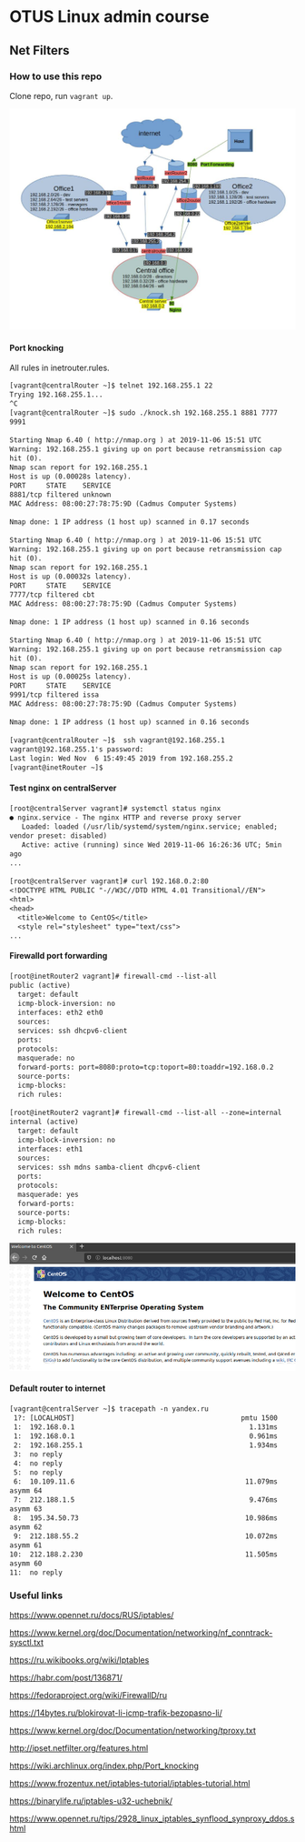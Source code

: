 
# OTUS Linux admin course

## Net Filters

### How to use this repo

Clone repo, run `vagrant up`.

![Net](./hw-ip-traf.jpg?raw=true "Principal scheme")

#### Port knocking

All rules in inetrouter.rules.

```
[vagrant@centralRouter ~]$ telnet 192.168.255.1 22
Trying 192.168.255.1...
^C
[vagrant@centralRouter ~]$ sudo ./knock.sh 192.168.255.1 8881 7777 9991

Starting Nmap 6.40 ( http://nmap.org ) at 2019-11-06 15:51 UTC
Warning: 192.168.255.1 giving up on port because retransmission cap hit (0).
Nmap scan report for 192.168.255.1
Host is up (0.00028s latency).
PORT     STATE    SERVICE
8881/tcp filtered unknown
MAC Address: 08:00:27:78:75:9D (Cadmus Computer Systems)

Nmap done: 1 IP address (1 host up) scanned in 0.17 seconds

Starting Nmap 6.40 ( http://nmap.org ) at 2019-11-06 15:51 UTC
Warning: 192.168.255.1 giving up on port because retransmission cap hit (0).
Nmap scan report for 192.168.255.1
Host is up (0.00032s latency).
PORT     STATE    SERVICE
7777/tcp filtered cbt
MAC Address: 08:00:27:78:75:9D (Cadmus Computer Systems)

Nmap done: 1 IP address (1 host up) scanned in 0.16 seconds

Starting Nmap 6.40 ( http://nmap.org ) at 2019-11-06 15:51 UTC
Warning: 192.168.255.1 giving up on port because retransmission cap hit (0).
Nmap scan report for 192.168.255.1
Host is up (0.00025s latency).
PORT     STATE    SERVICE
9991/tcp filtered issa
MAC Address: 08:00:27:78:75:9D (Cadmus Computer Systems)

Nmap done: 1 IP address (1 host up) scanned in 0.16 seconds

[vagrant@centralRouter ~]$  ssh vagrant@192.168.255.1
vagrant@192.168.255.1's password:
Last login: Wed Nov  6 15:49:45 2019 from 192.168.255.2
[vagrant@inetRouter ~]$

```

#### Test nginx on centralServer

```
[root@centralServer vagrant]# systemctl status nginx
● nginx.service - The nginx HTTP and reverse proxy server
   Loaded: loaded (/usr/lib/systemd/system/nginx.service; enabled; vendor preset: disabled)
   Active: active (running) since Wed 2019-11-06 16:26:36 UTC; 5min ago
...

[root@centralServer vagrant]# curl 192.168.0.2:80
<!DOCTYPE HTML PUBLIC "-//W3C//DTD HTML 4.01 Transitional//EN">
<html>
<head>
  <title>Welcome to CentOS</title>
  <style rel="stylesheet" type="text/css">
...
```

#### Firewalld port forwarding

```
[root@inetRouter2 vagrant]# firewall-cmd --list-all
public (active)
  target: default
  icmp-block-inversion: no
  interfaces: eth2 eth0
  sources:
  services: ssh dhcpv6-client
  ports:
  protocols:
  masquerade: no
  forward-ports: port=8080:proto=tcp:toport=80:toaddr=192.168.0.2
  source-ports:
  icmp-blocks:
  rich rules:

[root@inetRouter2 vagrant]# firewall-cmd --list-all --zone=internal
internal (active)
  target: default
  icmp-block-inversion: no
  interfaces: eth1
  sources:
  services: ssh mdns samba-client dhcpv6-client
  ports:
  protocols:
  masquerade: yes
  forward-ports:
  source-ports:
  icmp-blocks:
  rich rules:
```

![Port forwarding](./port-forward.jpg?raw=true "Nginx web page")

#### Default router to internet

```
[vagrant@centralServer ~]$ tracepath -n yandex.ru
 1?: [LOCALHOST]                                         pmtu 1500
 1:  192.168.0.1                                           1.131ms 
 1:  192.168.0.1                                           0.961ms 
 2:  192.168.255.1                                         1.934ms 
 3:  no reply
 4:  no reply
 5:  no reply
 6:  10.109.11.6                                          11.079ms asymm 64 
 7:  212.188.1.5                                           9.476ms asymm 63 
 8:  195.34.50.73                                         10.986ms asymm 62 
 9:  212.188.55.2                                         10.072ms asymm 61 
10:  212.188.2.230                                        11.505ms asymm 60 
11:  no reply

```

### Useful links

https://www.opennet.ru/docs/RUS/iptables/

https://www.kernel.org/doc/Documentation/networking/nf_conntrack-sysctl.txt

https://ru.wikibooks.org/wiki/Iptables

https://habr.com/post/136871/

https://fedoraproject.org/wiki/FirewallD/ru

https://14bytes.ru/blokirovat-li-icmp-trafik-bezopasno-li/

https://www.kernel.org/doc/Documentation/networking/tproxy.txt

http://ipset.netfilter.org/features.html

https://wiki.archlinux.org/index.php/Port_knocking

https://www.frozentux.net/iptables-tutorial/iptables-tutorial.html

https://binarylife.ru/iptables-u32-uchebnik/

https://www.opennet.ru/tips/2928_linux_iptables_synflood_synproxy_ddos.shtml
